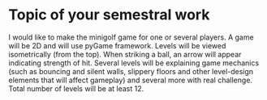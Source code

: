 # Topic of your semestral work
I would like to make the minigolf game for one or several players. A game will be 2D and will use pyGame framework. Levels will be viewed isometrically (from the top). When striking a ball, an arrow will appear indicating strength of hit. Several levels will be explaining game mechanics (such as bouncing and silent walls, slippery floors and other level-design elements that will affect gameplay) and several more with real challenge.  Total number of levels will be at least 12.
